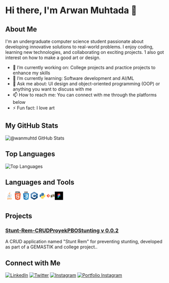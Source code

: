# Hi there, I'm Arwan Muhtada 👋

## About Me

I'm an undergraduate computer science student passionate about developing innovative solutions to real-world problems. I enjoy coding, learning new technologies, and collaborating on exciting projects.
1 also got interest on how to make a good art or design.

- 🔭 I’m currently working on:  College projects and practice projects to enhance my skills
- 🌱 I’m currently learning: Software development and AI/ML
- 💬 Ask me about: UI design and object-oriented programming (OOP) or anything you want to discuss with me
- 📫 How to reach me: You can connect with me through the platforms below
- ⚡ Fun fact: I love art

## My GitHub Stats

![@wanmuhtd GitHub Stats](https://github-readme-stats.vercel.app/api?username=yourusername&show_icons=true&theme=radical)

## Top Languages

![Top Languages](https://github-readme-stats.vercel.app/api/top-langs/?username=wanmuhtd&layout=compact&theme=radical)

## Languages and Tools

<img align="left" alt="Java" width="26px" src="https://raw.githubusercontent.com/github/explore/main/topics/java/java.png" />
<img align="left" alt="HTML5" width="26px" src="https://raw.githubusercontent.com/github/explore/main/topics/html/html.png" />
<img align="left" alt="CSS3" width="26px" src="https://raw.githubusercontent.com/github/explore/main/topics/css/css.png" />
<img align="left" alt="C++" width="26px" src="https://raw.githubusercontent.com/github/explore/main/topics/cpp/cpp.png" />
<img align="left" alt="Python" width="26px" src="https://raw.githubusercontent.com/github/explore/main/topics/python/python.png" />
<img align="left" alt="Git" width="26px" src="https://raw.githubusercontent.com/github/explore/main/topics/git/git.png" />
<img align="left" alt="Figma" width="26px" src="https://raw.githubusercontent.com/github/explore/main/topics/figma/figma.png" />

<br />
<br />

## Projects

### [Stunt-Rem-CRUDProyekPBOStunting v 0.0.2]([https://github.com/yourusername/project1](https://github.com/wanmuhtd/Stunt-Rem-CRUDProyekPBOStunting))
A CRUD application named "Stunt Rem" for preventing stunting, developed as part of a GEMASTIK and college project..


## Connect with Me

[![LinkedIn](https://img.shields.io/badge/LinkedIn-blue?style=for-the-badge&logo=linkedin&logoColor=white)](https://www.linkedin.com/in/arwanmuhtada/)
[![Twitter](https://img.shields.io/badge/Twitter-blue?style=for-the-badge&logo=twitter&logoColor=white)](https://twitter.com/wanmuhtd)
[![Instagram](https://img.shields.io/badge/Instagram-red?style=for-the-badge&logo=instagram&logoColor=white)](https://www.instagram.com/wanmuhtd)
[![Portfolio Instagram](https://img.shields.io/badge/Portfolio%20Instagram-red?style=for-the-badge&logo=instagram&logoColor=white)](https://www.instagram.com/mhtdr1_)
